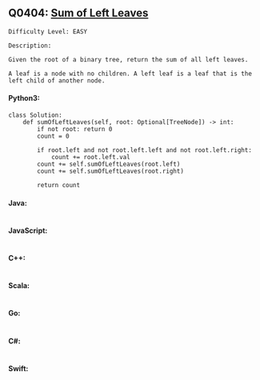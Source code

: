 ## Q0404: [Sum of Left Leaves](https://leetcode.com/problems/sum-of-left-leaves/)

```
Difficulty Level: EASY
```

```
Description:

Given the root of a binary tree, return the sum of all left leaves.

A leaf is a node with no children. A left leaf is a leaf that is the left child of another node.
```

#### Python3:

```
class Solution:
    def sumOfLeftLeaves(self, root: Optional[TreeNode]) -> int:
        if not root: return 0
        count = 0

        if root.left and not root.left.left and not root.left.right:
            count += root.left.val
        count += self.sumOfLeftLeaves(root.left) 
        count += self.sumOfLeftLeaves(root.right)

        return count
```

#### Java:

```

```

#### JavaScript:

```

```

#### C++:

```

```

#### Scala:

```

```

#### Go:

```

```

#### C#:

```

```

#### Swift:

```

```